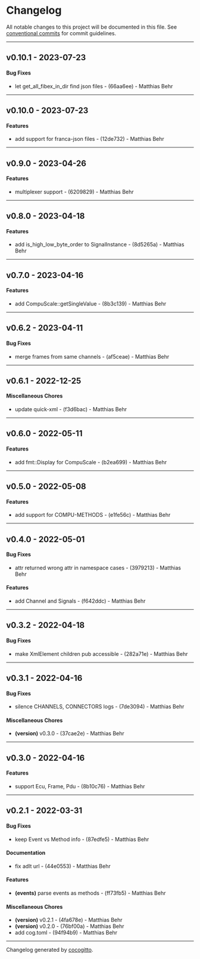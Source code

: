 # Changelog
All notable changes to this project will be documented in this file. See [conventional commits](https://www.conventionalcommits.org/) for commit guidelines.

- - -
## v0.10.1 - 2023-07-23
#### Bug Fixes
- let get_all_fibex_in_dir find json files - (66aa6ee) - Matthias Behr

- - -

## v0.10.0 - 2023-07-23
#### Features
- add support for franca-json files - (12de732) - Matthias Behr

- - -

## v0.9.0 - 2023-04-26
#### Features
- multiplexer support - (6209829) - Matthias Behr

- - -
## v0.8.0 - 2023-04-18
#### Features
- add is_high_low_byte_order to SignalInstance - (8d5265a) - Matthias Behr

- - -

## v0.7.0 - 2023-04-16
#### Features
- add CompuScale::getSingleValue - (8b3c139) - Matthias Behr

- - -

## v0.6.2 - 2023-04-11
#### Bug Fixes
- merge frames from same channels - (af5ceae) - Matthias Behr

- - -

## v0.6.1 - 2022-12-25
#### Miscellaneous Chores
- update quick-xml - (f3d6bac) - Matthias Behr

- - -

## v0.6.0 - 2022-05-11
#### Features
- add fmt::Display for CompuScale - (b2ea699) - Matthias Behr
- - -

## v0.5.0 - 2022-05-08
#### Features
- add support for COMPU-METHODS - (e1fe56c) - Matthias Behr
- - -

## v0.4.0 - 2022-05-01
#### Bug Fixes
- attr returned wrong attr in namespace cases - (3979213) - Matthias Behr
#### Features
- add Channel and Signals - (f642ddc) - Matthias Behr
- - -

## v0.3.2 - 2022-04-18
#### Bug Fixes
- make XmlElement children pub accessible - (282a71e) - Matthias Behr
- - -

## v0.3.1 - 2022-04-16
#### Bug Fixes
- silence CHANNELS, CONNECTORS logs - (7de3094) - Matthias Behr
#### Miscellaneous Chores
- **(version)** v0.3.0 - (37cae2e) - Matthias Behr
- - -

## v0.3.0 - 2022-04-16
#### Features
- support Ecu, Frame, Pdu - (8b10c76) - Matthias Behr
- - -

## v0.2.1 - 2022-03-31
#### Bug Fixes
- keep Event vs Method info - (87edfe5) - Matthias Behr
#### Documentation
- fix adlt url - (44e0553) - Matthias Behr
#### Features
- **(events)** parse events as methods - (ff73fb5) - Matthias Behr
#### Miscellaneous Chores
- **(version)** v0.2.1 - (4fa678e) - Matthias Behr
- **(version)** v0.2.0 - (76bf00a) - Matthias Behr
- add cog.toml - (94f94b9) - Matthias Behr
- - -

Changelog generated by [cocogitto](https://github.com/cocogitto/cocogitto).
